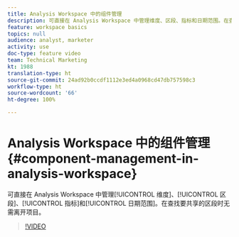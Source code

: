 ```yaml
---
title: Analysis Workspace 中的组件管理
description: 可直接在 Analysis Workspace 中管理维度、区段、指标和日期范围。在查找要共享的区段时无需离开项目。
feature: workspace basics
topics: null
audience: analyst, marketer
activity: use
doc-type: feature video
team: Technical Marketing
kt: 1988
translation-type: ht
source-git-commit: 24ad92b0ccdf1112e3ed4a0968cd47db757598c3
workflow-type: ht
source-wordcount: '66'
ht-degree: 100%

---
```



# Analysis Workspace 中的组件管理{#component-management-in-analysis-workspace}

可直接在 Analysis Workspace 中管理[!UICONTROL 维度]、[!UICONTROL 区段]、[!UICONTROL 指标]和[!UICONTROL 日期范围]。在查找要共享的区段时无需离开项目。

>[!VIDEO](https://video.tv.adobe.com/v/24095/?quality=12)
